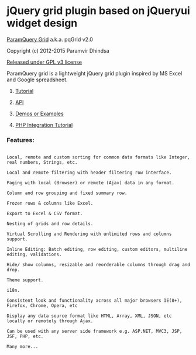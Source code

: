 jQuery grid plugin based on jQueryui widget design
==================================================
[ParamQuery Grid](http://paramquery.com) a.k.a. pqGrid v2.0

Copyright (c) 2012-2015 Paramvir Dhindsa 

[Released under GPL v3 license](http://paramquery.com/license)
 
      
ParamQuery grid is a lightweight jQuery grid plugin inspired by MS Excel and Google spreadsheet. 



1. [Tutorial](http://paramquery.com/tutorial)

2. [API](http://paramquery.com/api)

3. [Demos or Examples](http://paramquery.com/demos)

4. [PHP Integration Tutorial](http://paramquery.com/tutorial/php)

### Features:

```

Local, remote and custom sorting for common data formats like Integer, real numbers, Strings, etc.

Local and remote filtering with header filtering row interface.

Paging with local (Browser) or remote (Ajax) data in any format.

Column and row grouping and fixed summary row.

Frozen rows & columns like Excel.

Export to Excel & CSV format.

Nesting of grids and row details.

Virtual Scrolling and Rendering with unlimited rows and columns support.

Inline Editing: Batch editing, row editing, custom editors, multiline editing, validations.

Hide/ show columns, resizable and reorderable columns through drag and drop.

Theme support.

i18n.

Consistent look and functionality across all major browsers IE(8+), Firefox, Chrome, Opera, etc

Display any data source format like HTML, Array, XML, JSON, etc locally or remotely through Ajax.

Can be used with any server side framework e.g. ASP.NET, MVC3, JSP, JSF, PHP, etc.

Many more...
```
